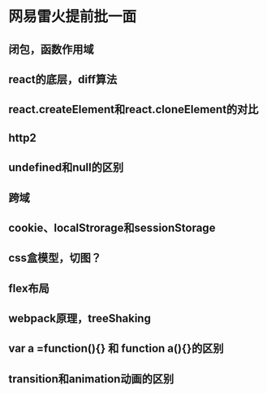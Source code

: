 # 网易雷火提前批一面  
## 闭包，函数作用域   
## react的底层，diff算法   
## react.createElement和react.cloneElement的对比   
## http2   
## undefined和null的区别   
## 跨域  
## cookie、localStrorage和sessionStorage  
## css盒模型，切图？  
## flex布局   
## webpack原理，treeShaking
## var a =function(){} 和 function a(){}的区别   
## transition和animation动画的区别
